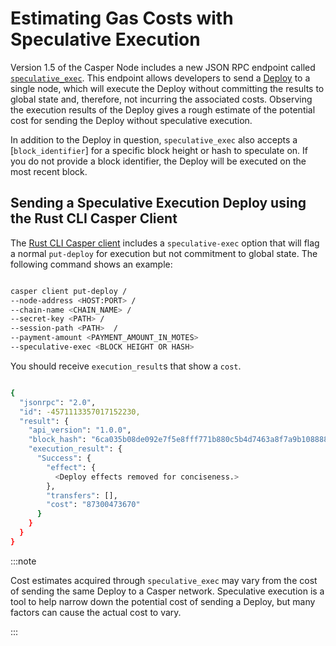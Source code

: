 # Estimating Gas Costs with Speculative Execution

Version 1.5 of the Casper Node includes a new JSON RPC endpoint called [`speculative_exec`](../json-rpc/json-rpc-transactional.md#speculative_exec). This endpoint allows developers to send a [Deploy](../../concepts/glossary/D.md#deploy) to a single node, which will execute the Deploy without committing the results to global state and, therefore, not incurring the associated costs. Observing the execution results of the Deploy gives a rough estimate of the potential cost for sending the Deploy without speculative execution.

In addition to the Deploy in question, `speculative_exec` also accepts a [`block_identifier`] for a specific block height or hash to speculate on. If you do not provide a block identifier, the Deploy will be executed on the most recent block.

## Sending a Speculative Execution Deploy using the Rust CLI Casper Client

The [Rust CLI Casper client](../cli/sending-transactions.md) includes a `speculative-exec` option that will flag a normal `put-deploy` for execution but not commitment to global state. The following command shows an example:

```bash

casper client put-deploy /
--node-address <HOST:PORT> /
--chain-name <CHAIN_NAME> /
--secret-key <PATH> /
--session-path <PATH>  /
--payment-amount <PAYMENT_AMOUNT_IN_MOTES>
--speculative-exec <BLOCK HEIGHT OR HASH>

```

You should receive `execution_result`s that show a `cost`.

```bash

{
  "jsonrpc": "2.0",
  "id": -4571113357017152230,
  "result": {
    "api_version": "1.0.0",
    "block_hash": "6ca035b08de092e7f5e8fff771b880c5b4d7463a8f7a9b108888aaad958e5b0f",
    "execution_result": {
      "Success": {
        "effect": {
          <Deploy effects removed for conciseness.>
        },
        "transfers": [],
        "cost": "87300473670"
      }
    }
  }
}

```

:::note

Cost estimates acquired through `speculative_exec` may vary from the cost of sending the same Deploy to a Casper network. Speculative execution is a tool to help narrow down the potential cost of sending a Deploy, but many factors can cause the actual cost to vary.

:::
